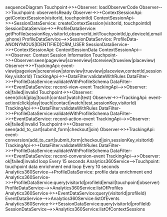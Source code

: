 
sequenceDiagram
    Touchpoint->>+Observer: loadObserverCode
    Observer-->>Touchpoint: observerIsReady
    Observer->>+ContextSessionApi: getContextSession(visitorId, touchpointId)
    ContextSessionApi->>+SessionDataService: createContextSession(visitorId, touchpointId)
    SessionDataService->>+ProfileDataService: getProfile(sessionKey,visitorId,observerId,initTouchpointId,ip,deviceId,email,phone)
    ProfileDataService-->>SessionDataService: ProfileData-ANONYMOUS|IDENTIFIED|CRM_USER
    SessionDataService->>+ContextSessionApi: ContextSessionData
    ContextSessionApi-->>Observer: Context Session Information
    Touchpoint->>+Observer:seen(pageview|screenview|storeview|trueview|placeview)
    Observer->>+TrackingApi: event-view(pageview|screenview|storeview|trueview|placeview,contentId,sessionKey,visitorId)
    TrackingApi->>+DataFilter:validateWithRules
    DataFilter->>+ProfileDataService:validateWithProfileSchema
    DataFilter->>+EventDataService: record-view-event
    TrackingApi-->>Observer: ok|failed|invalid
    Touchpoint->>+Observer: seen(click|play|touch|contact|watch|test)
    Observer->>+TrackingApi: event-action(click|play|touch|contact|watch|test,sessionKey,visitorId)
    TrackingApi->>+DataFilter:validateWithRules
    DataFilter->>+ProfileDataService:validateWithProfileSchema
    DataFilter->>+EventDataService: record-action-event
    TrackingApi-->>Observer: ok|failed|invalid
    Touchpoint->>+Observer: seen(add_to_cart|submit_form|checkout|join)
    Observer->>+TrackingApi: event-conversion(add_to_cart|submit_form|checkout|join,sessionKey,visitorId)
    TrackingApi->>+DataFilter:validateWithRules
    DataFilter->>+ProfileDataService:validateWithProfileSchema
    DataFilter->>+EventDataService: record-conversion-event
    TrackingApi-->>Observer: ok|failed|invalid
    loop Every 15 seconds
        Analytics360Service-->Touchpoint: touchpoint data enrichment
    end
    loop Every 10 seconds
        Analytics360Service-->ProfileDataService: profile data enrichment
    end
    Analytics360Service->>+ProfileDataService:query(visitorId|profileId|email|touchpoint|observer)
    ProfileDataService-->>Analytics360Service:listOfProfiles
    Analytics360Service->>+EventDataService:query(visitorId|profileId)
    EventDataService-->>Analytics360Service:listOfEvents
    Analytics360Service->>+SessionDataService:query(visitorId|profileId)
    SessionDataService-->>Analytics360Service:listOfContextSessions

